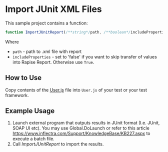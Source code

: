 # Import JUnit XML Files

This sample project contains a function:

```javascript
function ImportJUnitReport(/**string*/path, /**boolean*/includeProperties)
```


Where
* `path` - path to .xml file with report
* `includeProperties` - set to 'false' if you want to skip transfer of <properties> values into Rapise Report. Otherwise use `True`.

## How to Use

Copy contents of the [User.js](https://raw.githubusercontent.com/Inflectra/rapise-powerpack/master/XUnitXMLConverter/User.js) file into `User.js` of your test or your test framework.

## Example Usage

1. Launch external program that outputs results in JUnit format (I.e. JUnit, SOAP UI etc). You may use Global.DoLaunch or refer to this article https://www.inflectra.com/Support/KnowledgeBase/KB227.aspx to execute a batch file.
2. Call *ImportJUnitReport* to import the results.



